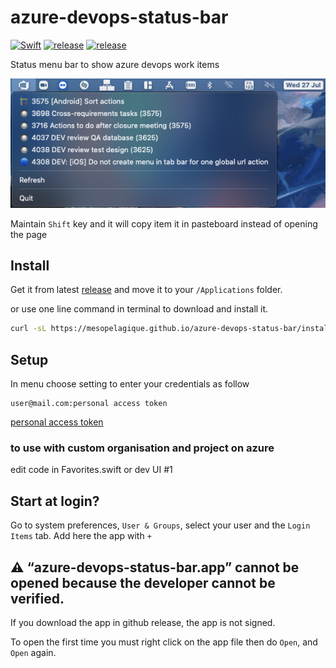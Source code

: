 # azure-devops-status-bar
[![Swift](https://github.com/mesopelagique/azure-devops-status-bar/actions/workflows/build.yml/badge.svg)](https://github.com/mesopelagique/azure-devops-status-bar/actions/workflows/build.yml)
[![release](https://github.com/mesopelagique/azure-devops-status-bar/actions/workflows/release.yml/badge.svg)](https://github.com/mesopelagique/azure-devops-status-bar/actions/workflows/release.yml)
[![release][release-shield]][release-url]

 Status menu bar to show azure devops work items

![](AppScreenshot.png)

Maintain `Shift` key and it will copy item it in pasteboard instead of opening the page

## Install

Get it from latest [release](https://github.com/mesopelagique/azure-devops-status-bar/releases/latest/download/azure-devops-status-bar.app.zip) and move it to your `/Applications` folder.

or use one line command in terminal to download and install it.

```bash
curl -sL https://mesopelagique.github.io/azure-devops-status-bar/install.sh | bash
```

## Setup

In menu choose setting to enter your credentials as follow

```
user@mail.com:personal access token
```

[personal access token](https://docs.microsoft.com/en-us/azure/devops/organizations/accounts/use-personal-access-tokens-to-authenticate?view=azure-devops&tabs=Windows)

### to use with custom organisation and project on azure

edit code in Favorites.swift or dev UI #1

## Start at login?

Go to system preferences, `User & Groups`, select your user and the `Login Items` tab. Add here the app with `+`

## ⚠️ “azure-devops-status-bar.app” cannot be opened because the developer cannot be verified.

If you download the app in github release, the app is not signed. 

To open the first time you must right click on the app file then do `Open`, and `Open` again.

<!-- MARKDOWN LINKS & IMAGES -->
<!-- https://www.markdownguide.org/basic-syntax/#reference-style-links -->
[release-shield]: https://img.shields.io/github/v/release/mesopelagique/azure-devops-status-bar
[release-url]: https://github.com/mesopelagique/azure-devops-status-bar/releases/latest
